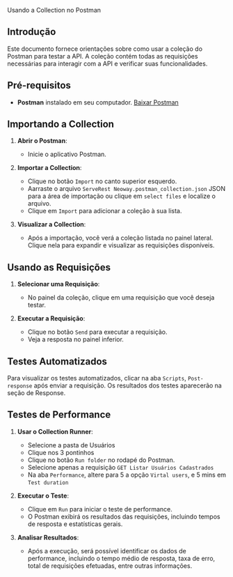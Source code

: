Usando a Collection no Postman

## Introdução

Este documento fornece orientações sobre como usar a coleção do Postman para testar a API. A coleção contém todas as requisições necessárias para interagir com a API e verificar suas funcionalidades.

## Pré-requisitos

- **Postman** instalado em seu computador. [Baixar Postman](https://www.postman.com/downloads/)

## Importando a Collection

1. **Abrir o Postman**:
   - Inicie o aplicativo Postman.

2. **Importar a Collection**:
   - Clique no botão `Import` no canto superior esquerdo.
   - Aarraste o arquivo `ServeRest Neoway.postman_collection.json` JSON para a área de importação ou clique em `select files` e localize o arquivo.
   - Clique em `Import` para adicionar a coleção à sua lista.

3. **Visualizar a Collection**:
   - Após a importação, você verá a coleção listada no painel lateral. Clique nela para expandir e visualizar as requisições disponíveis.

## Usando as Requisições

1. **Selecionar uma Requisição**:
   - No painel da coleção, clique em uma requisição que você deseja testar.

2. **Executar a Requisição**:
   - Clique no botão `Send` para executar a requisição.
   - Veja a resposta no painel inferior.

## Testes Automatizados

Para visualizar os testes automatizados, clicar na aba `Scripts`, `Post-response` após enviar a requisição. Os resultados dos testes aparecerão na seção de Response.

## Testes de Performance

1. **Usar o Collection Runner**:
   - Selecione a pasta de Usuários
   - Clique nos 3 pontinhos
   - Clique no botão `Run folder` no rodapé do Postman.
   - Selecione apenas a requisição `GET Listar Usuários Cadastrados`
   - Na aba `Performance`, altere para 5 a opção `Virtal users`, e 5 mins em `Test duration`

2. **Executar o Teste**:
   - Clique em `Run` para iniciar o teste de performance.
   - O Postman exibirá os resultados das requisições, incluindo tempos de resposta e estatísticas gerais.

5. **Analisar Resultados**:
   - Após a execução, será possível identificar os dados de performance, incluindo o tempo médio de resposta, taxa de erro, total de requisições efetuadas, entre outras informações.
